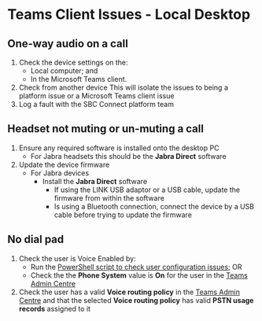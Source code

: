 # Teams Client Issues - Local Desktop

## One-way audio on a call
1. Check the device settings on the:
   - Local computer; and
   - In the Microsoft Teams client.
1. Check from another device
   This will isolate the issues to being a platform issue or a Microsoft Teams client issue
1. Log a fault with the SBC Connect platform team

## Headset not muting or un-muting a call
1. Ensure any required software is installed onto the desktop PC
   - For Jabra headsets this should be the **Jabra Direct** software
1. Update the device firmware
   - For Jabra devices
     - Install the **Jabra Direct** software
       - If using the LINK USB adaptor or a USB cable, update the firmware from within the software
       - Is using a Bluetooth connection, connect the device by a USB cable before trying to update the firmware

## No dial pad
1. Check the user is Voice Enabled by:
   - Run the [PowerShell script to check user configuration issues](pages/check-user-configuration.md); OR
   - Check the the **Phone System** value is **On** for the user in the [Teams Admin Centre](https://admin.teams.microsoft.com)
1. Check the user has a valid **Voice routing policy** in the [Teams Admin Centre](https://admin.teams.microsoft.com) and that the selected **Voice routing policy** has valid **PSTN usage records** assigned to it
